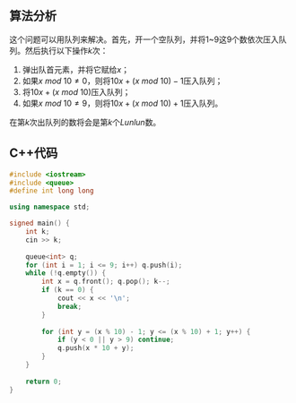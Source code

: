 ## 算法分析
这个问题可以用队列来解决。首先，开一个空队列，并将1~9这9个数依次压入队列。然后执行以下操作$k$次：
1. 弹出队首元素，并将它赋给$x$；
2. 如果$x\ mod\ 10 \ne 0$，则将$10x+(x\ mod\ 10)-1$压入队列；
3. 将$10x+(x\ mod\ 10)$压入队列；
4. 如果$x\ mod\ 10 \ne 9$，则将$10x+(x\ mod\ 10)+1$压入队列。

在第$k$次出队列的数将会是第$k$个$Lunlun$数。


## C++代码
```cpp
#include <iostream>
#include <queue>
#define int long long

using namespace std;

signed main() {
	int k;
	cin >> k;
	
	queue<int> q;
	for (int i = 1; i <= 9; i++) q.push(i);
	while (!q.empty()) {
		int x = q.front(); q.pop(); k--;
		if (k == 0) {
			cout << x << '\n';
			break;
		}
		
		for (int y = (x % 10) - 1; y <= (x % 10) + 1; y++) {
			if (y < 0 || y > 9) continue;
			q.push(x * 10 + y);
		}
	}
	
	return 0;
}
```

